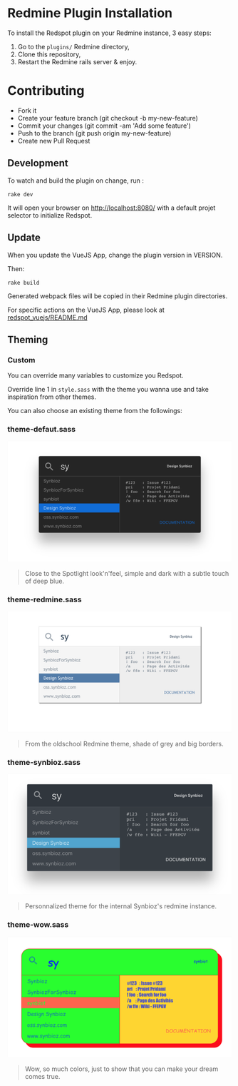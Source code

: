 # Redmine Plugin Installation

To install the Redspot plugin on your Redmine instance, 3 easy steps:

1. Go to the `plugins/` Redmine directory,
1. Clone this repository,
1. Restart the Redmine rails server & enjoy.

# Contributing

- Fork it
- Create your feature branch (git checkout -b my-new-feature)
- Commit your changes (git commit -am 'Add some feature')
- Push to the branch (git push origin my-new-feature)
- Create new Pull Request

## Development

To watch and build the plugin on change, run :
```
rake dev
```
It will open your browser on [http://localhost:8080/](http://localhost:8080/)
with a default projet selector to initialize Redspot.

## Update

When you update the VueJS App, change the plugin version in VERSION.

Then:
```
rake build
```
Generated webpack files will be copied in their Redmine plugin directories.

For specific actions on the VueJS App, please look at
[redspot_vuejs/README.md](redspot_vuejs/README.md)

## Theming

### Custom

You can override many variables to customize you Redspot.

Override line 1 in `style.sass` with the theme you wanna use and take inspiration from other themes.

You can also choose an existing theme from the followings:

### theme-defaut.sass
![Theme default](doc_img/theme-default.png)
> Close to the Spotlight look'n'feel, simple and dark with a subtle touch of deep blue.

### theme-redmine.sass
![Theme Redmine](doc_img/theme-redmine.png)
> From the oldschool Redmine theme, shade of grey and big borders.

### theme-synbioz.sass
![Theme Synbioz](doc_img/theme-synbioz.png)
> Personnalized theme for the internal Synbioz's redmine instance.

### theme-wow.sass
![Theme wow](doc_img/theme-wow.png)
> Wow, so much colors, just to show that you can make your dream comes true.